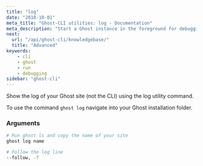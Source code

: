 ```yaml
---
title: "log"
date: "2018-10-01"
meta_title: "Ghost-CLI utilities: log - Documentation"
meta_description: "Start a Ghost instance in the foreground for debugging"
next:
  url: "/api/ghost-cli/knowledgebase/"
  title: "Advanced"
keywords:
    - cli
    - ghost
    - run
    - debugging
sidebar: "ghost-cli"
---
```


Show the log of your Ghost site (not the CLI) using the log utility command.

To use the command `ghost log` navigate into your Ghost installation folder.

### Arguments

```bash
# Run ghost ls and copy the name of your site
ghost log name

# Follow the log line
--follow, -f
```
